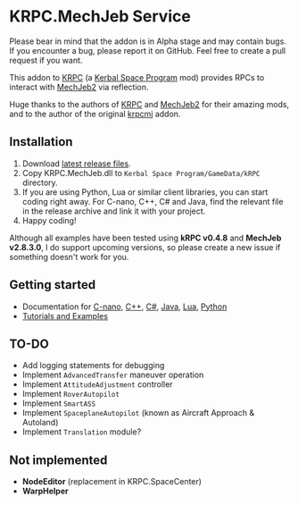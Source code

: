 # KRPC.MechJeb Service

Please bear in mind that the addon is in Alpha stage and may contain bugs. If you encounter a bug, please report it on
GitHub. Feel free to create a pull request if you want.

This addon to [KRPC](https://krpc.github.io/krpc) (a [Kerbal Space Program](https://kerbalspaceprogram.com/) mod) provides
RPCs to interact with [MechJeb2](https://github.com/MuMech/MechJeb2) via reflection.

Huge thanks to the authors of [KRPC](https://krpc.github.io/krpc) and [MechJeb2](https://github.com/MuMech/MechJeb2) for
their amazing mods, and to the author of the original [krpcmj](https://github.com/artwhaley/krpcmj/) addon.

## Installation

1. Download [latest release files](https://github.com/Genhis/KRPC.MechJeb/releases).
2. Copy KRPC.MechJeb.dll to `Kerbal Space Program/GameData/kRPC` directory.
3. If you are using Python, Lua or similar client libraries, you can start coding right away. For C-nano, C++, C# and Java,
find the relevant file in the release archive and link it with your project.
4. Happy coding!

Although all examples have been tested using **kRPC v0.4.8** and **MechJeb v2.8.3.0**, I do support upcoming versions,
so please create a new issue if something doesn't work for you.

## Getting started

- Documentation for
[C-nano](https://genhis.github.io/KRPC.MechJeb/cnano/),
[C++](https://genhis.github.io/KRPC.MechJeb/cpp/),
[C#](https://genhis.github.io/KRPC.MechJeb/csharp/),
[Java](https://genhis.github.io/KRPC.MechJeb/java/),
[Lua](https://genhis.github.io/KRPC.MechJeb/lua/),
[Python](https://genhis.github.io/KRPC.MechJeb/python/)
- [Tutorials and Examples](https://genhis.github.io/KRPC.MechJeb/tutorials.html)

## TO-DO

- Add logging statements for debugging
- Implement `AdvancedTransfer` maneuver operation
- Implement `AttitudeAdjustment` controller
- Implement `RoverAutopilot`
- Implement `SmartASS`
- Implement `SpaceplaneAutopilot` (known as Aircraft Approach & Autoland)
- Implement `Translation` module?

## Not implemented

- **NodeEditor** (replacement in KRPC.SpaceCenter)
- **WarpHelper**

